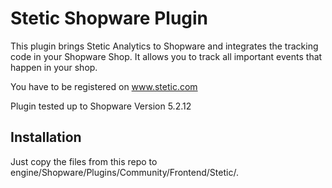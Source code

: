 # Stetic Shopware Plugin

This plugin brings Stetic Analytics to Shopware and integrates the tracking code in your Shopware Shop.
It allows you to track all important events that happen in your shop.

You have to be registered on www.stetic.com

Plugin tested up to Shopware Version 5.2.12

## Installation

Just copy the files from this repo to engine/Shopware/Plugins/Community/Frontend/Stetic/.
